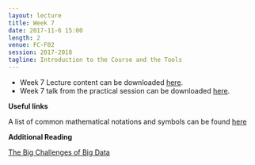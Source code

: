 ```yaml
---
layout: lecture
title: Week 7
date: 2017-11-6 15:00
length: 2
venue: FC-F02
session: 2017-2018
tagline: Introduction to the Course and the Tools
---
```


* Week 7 Lecture content can be downloaded [here](http://opendsi.cc/bioinformatics/assets/Lecture_Wk7.pdf).
* Week 7 talk from the practical session can be downloaded [here](http://opendsi.cc/bioinformatics/assets/CoCalcCloud_BMS353.pdf).

**Useful links**

A list of common mathematical notations and symbols can be found [here](https://en.wikipedia.org/wiki/List_of_mathematical_symbols)

**Additional Reading**

[The Big Challenges of Big Data](http://opendsi.cc/bioinformatics/assets/Big_Data_Biology.pdf)
